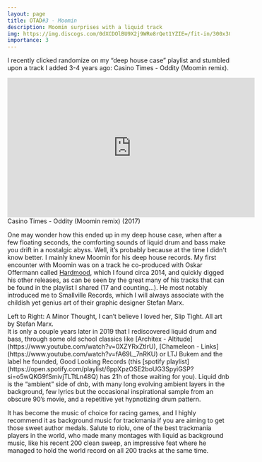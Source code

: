 ```yaml
---
layout: page
title: OTAD#3 - Moomin
description: Moomin surprises with a liquid track
img: https://img.discogs.com/0dXCDOlBU9X2j9WRe8rQet1YZIE=/fit-in/300x300/filters:strip_icc():format(jpeg):mode_rgb():quality(40)/discogs-images/R-9935750-1488826632-7738.jpeg.jpg
importance: 3
---
```

I recently clicked randomize on my “deep house case” playlist and stumbled upon a track I added 3-4 years ago: Casino Times - Oddity (Moomin remix).

<div style="text-align: center;"> <iframe width="560" height="315" src="https://www.youtube.com/embed/hiufSA94vZU" frameborder="0" allow="accelerometer; autoplay; encrypted-media; gyroscope; picture-in-picture" allowfullscreen></iframe> </div>

<div class="caption">
    Casino Times - Oddity (Moomin remix) (2017)
</div>


One may wonder how this ended up in my deep house case, when after a few floating seconds, the comforting sounds of liquid drum and bass make you drift in a nostalgic abyss. Well, it’s probably because at the time I didn't know better. I mainly knew Moomin for his deep house records. My first encounter with Moomin was on a track he co-produced with Oskar Offermann called [Hardmood](https://youtu.be/-ohmBxrCx-Q), which I found circa 2014, and quickly digged his other releases, as can be seen by the great many of his tracks that can be found in the playlist I shared (17 and counting…). He most notably introduced me to Smallville Records, which I will always associate with the childish yet genius art of their graphic designer Stefan Marx.

<div class="row">
    <div class="col-sm mt-3 mt-md-0">
        <img class="img-fluid rounded z-depth-1" src="https://img.discogs.com/wHJJITalliCVBCaH541fdy1ENmk=/fit-in/600x600/filters:strip_icc():format(jpeg):mode_rgb():quality(90)/discogs-images/R-8003239-1457211762-7255.jpeg.jpg" alt="" title="A Minor Thought"/>
    </div>
    <div class="col-sm mt-3 mt-md-0">
        <img class="img-fluid rounded z-depth-1" src="https://img.discogs.com/Tr5dscP7iAMrSbyQlsZQRuyhTjY=/fit-in/600x611/filters:strip_icc():format(jpeg):mode_rgb():quality(90)/discogs-images/R-7801586-1449066969-9070.jpeg.jpg" alt="" title="I can’t believe I loved her"/>
    </div>
    <div class="col-sm mt-3 mt-md-0">
        <img class="img-fluid rounded z-depth-1" src="https://img.discogs.com/EIYmiTvzkSxi3sllDtE_ke8YWz0=/fit-in/600x600/filters:strip_icc():format(jpeg):mode_rgb():quality(90)/discogs-images/R-3469094-1331585506.jpeg.jpg" alt="" title="Slip Tight"/>
    </div>
</div>
<div class="caption">
    Left to Right: A Minor Thought, I can’t believe I loved her, Slip Tight. All art by Stefan Marx.
</div>
It is only a couple years later in 2019 that I rediscovered liquid drum and bass, through some old school classics like [Architex - Altitude](https://www.youtube.com/watch?v=0XZYRxZtIrU), [Chameleon - Links](https://www.youtube.com/watch?v=fA69L_7nRKU) or LTJ Bukem and the label he founded, Good Looking Records (this [spotify playlist](https://open.spotify.com/playlist/6ppXpzOSE2boUG3SpyiGSP?si=o5wQKG9fSmivjTLTtLn48Q) has 21h of those waiting for you). Liquid dnb is the “ambient” side of dnb, with many long evolving ambient layers in the background, few lyrics but the occasional inspirational sample from an obscure 90’s movie, and a repetitive yet hypnotizing drum pattern.

It has become the music of choice for racing games, and I highly recommend it as background music for trackmania if you are aiming to get those sweet author medals. Salute to riolu, one of the best trackmania players in the world, who made many montages with liquid as background music, like his recent 200 clean sweep, an impressive feat where he managed to hold the world record on all 200 tracks at the same time.
